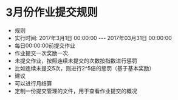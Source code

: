 # 3月份作业提交规则
- 规则
 - 实行时间: 2017年3月1日 00:00:00 --- 2017年03月31日 00:00:00
 - 每日00:00:00前提交作业
 - 作业提交一次奖励一次.
 - 未提交作业，按照连续未提交的次数按指数进行惩罚
  - 比如连续未提交5次，则进行2^5倍的惩罚（基于基本奖励）
- 建议
 - 可以进行月结算
 - 定制一份提交管理的文件，用于查看作业提交的概况
